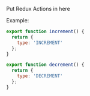Put Redux Actions in here

Example:
```javascript
export function increment() {
  return {
    type: 'INCREMENT'
  };
}

export function decrement() {
  return {
    type: 'DECREMENT'
  };
}
```

